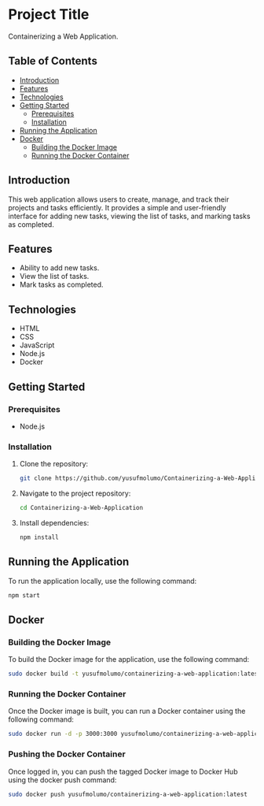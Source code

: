 # Project Title

Containerizing a Web Application.

## Table of Contents

- [Introduction](#introduction)
- [Features](#features)
- [Technologies](#technologies)
- [Getting Started](#getting-started)
  - [Prerequisites](#prerequisites)
  - [Installation](#installation)
- [Running the Application](#running-the-application)
- [Docker](#docker)
  - [Building the Docker Image](#building-the-docker-image)
  - [Running the Docker Container](#running-the-docker-container)

## Introduction

This web application allows users to create, manage, and track their projects and tasks efficiently. It provides a simple and user-friendly interface for adding new tasks, viewing the list of tasks, and marking tasks as completed.

## Features

- Ability to add new tasks.
- View the list of tasks.
- Mark tasks as completed.

## Technologies

- HTML
- CSS
- JavaScript
- Node.js
- Docker

## Getting Started

### Prerequisites

- Node.js 

### Installation

1. Clone the repository:

   ```bash
   git clone https://github.com/yusufmolumo/Containerizing-a-Web-Application

2. Navigate to the project repository:

   ```bash
   cd Containerizing-a-Web-Application

3. Install dependencies:

   ```bash
   npm install

## Running the Application

To run the application locally, use the following command:

   ```bash
   npm start
   ```

## Docker

### Building the Docker Image

To build the Docker image for the application, use the following command:

   ```bash
   sudo docker build -t yusufmolumo/containerizing-a-web-application:latest .
   ```

### Running the Docker Container

Once the Docker image is built, you can run a Docker container using the following command:

   ```bash
   sudo docker run -d -p 3000:3000 yusufmolumo/containerizing-a-web-application:latest
   ```

### Pushing the Docker Container

Once logged in, you can push the tagged Docker image to Docker Hub using the docker push command:

   ```bash
   sudo docker push yusufmolumo/containerizing-a-web-application:latest
   ```
